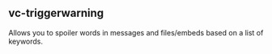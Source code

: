 ## vc-triggerwarning

Allows you to spoiler words in messages and files/embeds based on a list of keywords.
